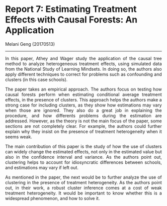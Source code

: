 # Report 7: Estimating Treatment Effects with Causal Forests: An Application

Melani Geng (20170513)

---

<div align="justify">


In this paper, Athey and Wager study the application of the causal tree method to analyze heterogeneous treatment effects, using simulated data from the National Study of Learning Mindsets. In doing so, the authors also apply different techniques to correct for problems such as confounding and clusters (in this case schools).

The paper takes an empirical approach. The authors focus on testing how causal forests perform when estimating conditional average treatment effects, in the presence of clusters. This approach helps the authors make a strong case for including clusters, as they show how estimations may vary when those are ignored. They also do a great job in explaining the procedure, and how differents problems during the estimation are addressed. However, as the theory is not the main focus of the paper, some sections are not completely clear. For example, the authors could further explain why they insist on the presence of treatment heterogeneity when it seems weak. 

The main contribution of this paper is the study of how the use of clusters can widely change the estimated effects, not only in the estimated value but also in the confidence interval and variance. As the authors point out, clustering helps to account for idiosyncratic differences between schools, and estimations may vary if left out.

As mentioned in the paper, the next would be to further analyze the use of clustering in the presence of treatment heterogeneity. As the authors point out, in their work, a robust cluster inference comes at a cost of weak treatment heterogeneity. It would be important to know whether this is a widespread phenomenon, and how to solve it. 


</div>
